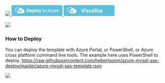 <a href="https://portal.azure.com/#create/Microsoft.Template/uri/https%3A%2F%2Fraw.githubusercontent.com%2Fhebertsonm%2Fazure-mysql-sas-deploy%2Fmaster%2Fazure-mysql-sas-template.json" target="_blank">
    <img src="http://azuredeploy.net/deploybutton.png"/>
</a>

<a href="https://portal.azure.com/#create/Microsoft.Template/uri/https%3A%2F%2Fraw.githubusercontent.com%2FAzure%2Fazure-quickstart-templates%2Fmaster%2Frhel-3tier-iaas%2Fazuredeploy.json" target="_blank">
<img src="https://raw.githubusercontent.com/Azure/azure-quickstart-templates/master/1-CONTRIBUTION-GUIDE/images/deploytoazure.png"/>
</a>
<a href="http://armviz.io/#/?load=https://portal.azure.com/#create/Microsoft.Template/uri/https%3A%2F%2Fraw.githubusercontent.com%2FAzure%2Fazure-quickstart-templates%2Fmaster%2Frhel-3tier-iaas%2Fazuredeploy.json" target="_blank">
<img src="https://raw.githubusercontent.com/Azure/azure-quickstart-templates/master/1-CONTRIBUTION-GUIDE/images/visualizebutton.png"/>
</a> 
<br> <br>

<a href="http://armviz.io/#/?load=https://raw.githubusercontent.com/hebertsonm/azure-mysql-sas-deploy/master/azure-mysql-sas-template.json" target="_blank">
  <img src="http://armviz.io/visualizebutton.png"/>
</a>

### How to Deploy
You can deploy the template with Azure Portal, or PowerShell, or Azure cross platform command line tools.  The example here uses PowerShell to deploy.
https://raw.githubusercontent.com/hebertsonm/azure-mysql-sas-deploy/master/azure-mysql-sas-template.json


<a href="https://portal.azure.com/#create/Microsoft.Template/uri/https%3A%2F%2Fraw.githubusercontent.com%2Fhebertsonm%2Fazure-mysql-sas-deploy%2Fmaster%2Freference-template.json" target="_blank">
    <img src="http://azuredeploy.net/deploybutton.png"/>
</a>
